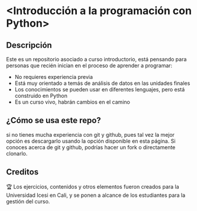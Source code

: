 # <Introducción a la programación con Python>

## Descripción

Este es un repositorio asociado a curso introductorio, está pensando para personas que recién inician en el proceso de aprender a programar:

- No requieres experiencia previa
- Está muy orientado a temás de análisis de datos en las unidades finales
- Los conocimientos se pueden usar en diferentes lenguajes, pero está construido en Python
- Es un curso vivo, habrán cambios en el camino

## ¿Cómo se usa este repo?

si no tienes mucha experiencia con git y github, pues tal vez la mejor opción es descargarlo usando la opción disponible en esta página. Si conoces acerca de git y github, podrías hacer un fork o directamente clonarlo.

## Creditos

🏆 Los ejercicios, contenidos y otros elementos fueron creados para la Universidad Icesi en Cali, y se ponen a alcance de los estudiantes para la gestión del curso.